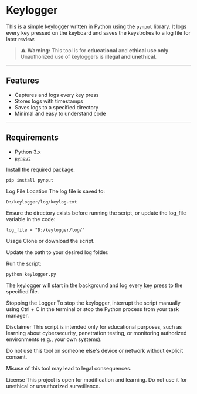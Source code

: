 # Keylogger
This is a simple keylogger written in Python using the `pynput` library. It logs every key pressed on the keyboard and saves the keystrokes to a log file for later review.

> ⚠️ **Warning:** This tool is for **educational** and **ethical use only**. Unauthorized use of keyloggers is **illegal and unethical**.

---

## Features

- Captures and logs every key press
- Stores logs with timestamps
- Saves logs to a specified directory
- Minimal and easy to understand code

---

## Requirements

- Python 3.x
- [`pynput`](https://pypi.org/project/pynput/)

Install the required package:

```
pip install pynput
```
Log File Location
The log file is saved to:
```
D:/keylogger/log/keylog.txt
```
Ensure the directory exists before running the script, or update the log_file variable in the code:
```
log_file = "D:/keylogger/log/"
```
Usage
Clone or download the script.

Update the path to your desired log folder.

Run the script:
```
python keylogger.py
```
The keylogger will start in the background and log every key press to the specified file.

Stopping the Logger
To stop the keylogger, interrupt the script manually using Ctrl + C in the terminal or stop the Python process from your task manager.

Disclaimer
This script is intended only for educational purposes, such as learning about cybersecurity, penetration testing, or monitoring authorized environments (e.g., your own systems).

Do not use this tool on someone else's device or network without explicit consent.

Misuse of this tool may lead to legal consequences.

License
This project is open for modification and learning. Do not use it for unethical or unauthorized surveillance.
